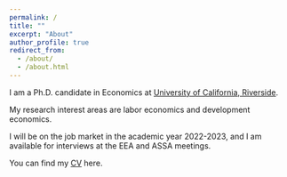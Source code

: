 ```yaml
---
permalink: /
title: ""
excerpt: "About"
author_profile: true
redirect_from: 
  - /about/
  - /about.html
---
```


<!--I am a PhD candidate in the Economics Department at the [University of California, Riverside](https://economics.ucr.edu). I study the economics of education, with a particular interest in long-run effects and intergenerational transmission.--> 

<!--My research interest areas are Labor Economics, Economics of Education, Development Economics, Health Economics, and Econometrics.--> 

<!--Prior to coming to UCR in 2017, I completed my Master’s in Economics in India. I worked with think tanks and government research organizations as well.--> 



I am a Ph.D. candidate in Economics at [University of California, Riverside](https://economics.ucr.edu).

My research interest areas are labor economics and development economics.

I will be on the job market in the academic year 2022-2023, and I am available for interviews at the EEA and ASSA meetings.

You can find my [CV](/files/CV_Opinder_Kaur.pdf) here.
<!--Quick links: [CV](/files/CV_Opinder_Kaur.pdf)--> 
<!--[Job Market Paper](/files/JMP_Opinder_Kaur.pdf)--> 



